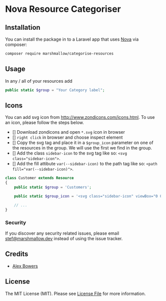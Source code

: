 # Nova Resource Categoriser

## Installation

You can install the package in to a Laravel app that uses [Nova](https://nova.laravel.com) via composer:

```bash
composer require marshmallow/categorise-resources
```

## Usage

In any / all of your resources add

```php
public static $group = "Your Category label";
```

## Icons
You can add svg icon from http://www.zondicons.com/icons.html. To use an icon, please follow the steps below.
 - [] Download zondicons and open `*.svg` icon in browser
 - [] `right click` in browser and choose inspect element
 - [] Copy the svg tag and place it in a `$group_icon` parameter on one of the resources in the group. We will use the first we find in the group.
 - [] Add the class `sidebar-icon` to the svg tag like so: `<svg class="sidebar-icon">`.
 - [] Add the fill attibute `var(--sidebar-icon)` to the path tag like so: `<path fill="var(--sidebar-icon)">`.

```php
class Customer extends Resource
{
    public static $group = 'Customers';

    public static $group_icon = '<svg class="sidebar-icon" viewBox="0 0 20 20" version="1.1" xmlns="http://www.w3.org/2000/svg" xmlns:xlink="http://www.w3.org/1999/xlink"><g id="Page-1" stroke="none" stroke-width="1" fill="none" fill-rule="evenodd"><g id="icon-shape"><path fill="var(--sidebar-icon)" d="M12,16 L9,16 L11,11.5 L11,8.99791312 C11,7.89449617 11.8982606,7 12.9979131,7 L15.0020869,7 C16.1055038,7 17,7.89826062 17,8.99791312 L17,11.5 L19,16 L16,16 L16,20 L12,20 L12,16 Z M7,13 L9,13 L9,8.99791312 C9,7.89826062 8.10541955,7 7.00189865,7 L2.99810135,7 C1.88670635,7 1,7.89449617 1,8.99791312 L1,13 L3,13 L3,20 L7,20 L7,13 Z M5,6 C6.65685425,6 8,4.65685425 8,3 C8,1.34314575 6.65685425,0 5,0 C3.34314575,0 2,1.34314575 2,3 C2,4.65685425 3.34314575,6 5,6 Z M14,6 C15.6568542,6 17,4.65685425 17,3 C17,1.34314575 15.6568542,0 14,0 C12.3431458,0 11,1.34314575 11,3 C11,4.65685425 12.3431458,6 14,6 Z" id="Combined-Shape"></path>';

    // ...
}
```


### Security

If you discover any security related issues, please email stef@marshmallow.dev instead of using the issue tracker.

## Credits

- [Alex Bowers](https://github.com/alexbowers)

## License

The MIT License (MIT). Please see [License File](LICENSE.md) for more information.
